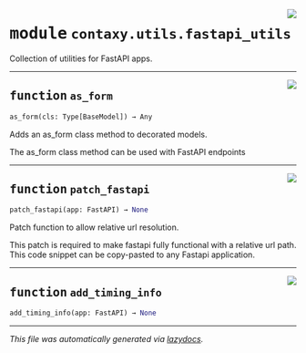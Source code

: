 <!-- markdownlint-disable -->

<a href="https://github.com/ml-tooling/contaxy/blob/main/backend/src/contaxy/utils/fastapi_utils.py#L0"><img align="right" style="float:right;" src="https://img.shields.io/badge/-source-cccccc?style=flat-square"></a>

# <kbd>module</kbd> `contaxy.utils.fastapi_utils`
Collection of utilities for FastAPI apps. 


---

<a href="https://github.com/ml-tooling/contaxy/blob/main/backend/src/contaxy/utils/fastapi_utils.py#L10"><img align="right" style="float:right;" src="https://img.shields.io/badge/-source-cccccc?style=flat-square"></a>

## <kbd>function</kbd> `as_form`

```python
as_form(cls: Type[BaseModel]) → Any
```

Adds an as_form class method to decorated models. 

The as_form class method can be used with FastAPI endpoints 


---

<a href="https://github.com/ml-tooling/contaxy/blob/main/backend/src/contaxy/utils/fastapi_utils.py#L34"><img align="right" style="float:right;" src="https://img.shields.io/badge/-source-cccccc?style=flat-square"></a>

## <kbd>function</kbd> `patch_fastapi`

```python
patch_fastapi(app: FastAPI) → None
```

Patch function to allow relative url resolution. 

This patch is required to make fastapi fully functional with a relative url path. This code snippet can be copy-pasted to any Fastapi application. 


---

<a href="https://github.com/ml-tooling/contaxy/blob/main/backend/src/contaxy/utils/fastapi_utils.py#L98"><img align="right" style="float:right;" src="https://img.shields.io/badge/-source-cccccc?style=flat-square"></a>

## <kbd>function</kbd> `add_timing_info`

```python
add_timing_info(app: FastAPI) → None
```








---

_This file was automatically generated via [lazydocs](https://github.com/ml-tooling/lazydocs)._

